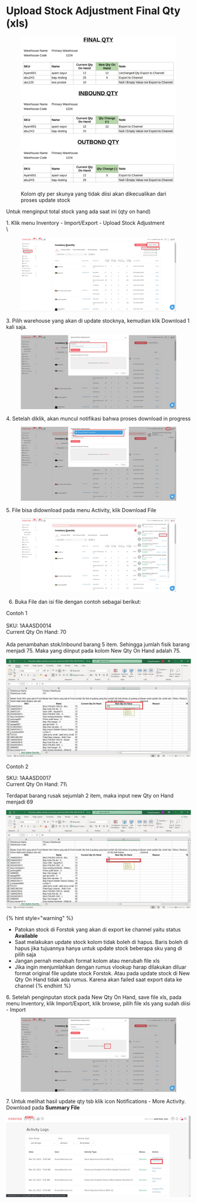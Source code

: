 # Upload Stock Adjustment Final Qty (xls)



<figure><img src="../../.gitbook/assets/image.png" alt=""><figcaption><p>Kolom qty per skunya yang tidak diisi akan dikecualikan dari proses update stock</p></figcaption></figure>

Untuk menginput total stock yang ada saat ini (qty on hand)

1\. Klik menu Inventory - Import/Export - Upload Stock Adjustment\
\


<figure><img src="../../.gitbook/assets/Screenshot 2023-11-15 140951.jpg" alt=""><figcaption></figcaption></figure>

3\.  Pilih warehouse yang akan di update stocknya, kemudian klik Download 1 kali saja.

<figure><img src="../../.gitbook/assets/Screenshot 2023-11-15 141223.jpg" alt=""><figcaption></figcaption></figure>

4\. Setelah diklik, akan muncul notifikasi bahwa proses download in progress

<figure><img src="../../.gitbook/assets/Screenshot 2023-11-15 142855.jpg" alt=""><figcaption></figcaption></figure>

5\. File bisa didownload pada menu Activity, klik Download File

<figure><img src="../../.gitbook/assets/Screenshot 2023-11-15 142929.jpg" alt=""><figcaption></figcaption></figure>

6. Buka File dan isi file dengan contoh sebagai berikut:

Contoh 1\
\
SKU: 1AAASD0014\
Current Qty On Hand: 70\
\
Ada penambahan stok/inbound barang 5 item. Sehingga jumlah fisik barang menjadi 75. Maka yang diinput pada kolom New Qty On Hand adalah 75.&#x20;

![](<../../.gitbook/assets/final qty update xls.jpg>)

Contoh 2

SKU: 1AAASD0017\
Current Qty On Hand: 71\


Terdapat barang rusak sejumlah 2 item, maka input new Qty on Hand menjadi 69

![](<../../.gitbook/assets/update qty on hand final qty.jpg>)

{% hint style="warning" %}
* Patokan stock di Forstok yang akan di export ke channel yaitu status **Available**
* Saat melakukan update stock kolom tidak boleh di hapus. Baris boleh di hapus jika tujuannya hanya untuk update stock beberapa sku yang di pilih saja
* Jangan pernah merubah format kolom atau merubah file xls
* Jika ingin menjumlahkan dengan rumus vlookup harap dilakukan diluar format original file update stock Forstok. Atau pada update stock di New Qty On Hand tidak ada rumus. Karena akan failed saat export data ke channel
{% endhint %}

6\. Setelah penginputan stock pada New Qty On Hand, save file xls, pada menu Inventory, klik Import/Export, klik browse, pilih file xls yang sudah diisi - Import

<figure><img src="../../.gitbook/assets/Screenshot 2023-11-15 143434.jpg" alt=""><figcaption></figcaption></figure>

7\.  Untuk melihat hasil update qty tsb klik icon Notifications - More Activity. Download pada **Summary File**

![](<../../.gitbook/assets/summary stock adjustment final qty xls.jpg>)



